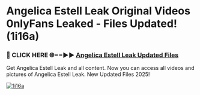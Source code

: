 # Angelica Estell Leak Original Videos 0nlyFans Leaked - Files Updated! (1i16a)

<h3>🔴 CLICK HERE 🌐==►► <a href="https://tinyurl.com/2wckxsce" rel="nofollow">Angelica Estell Leak Updated Files</a></h3>

Get Angelica Estell Leak and all content. Now you can access all videos and pictures of Angelica Estell Leak. New Updated Files 2025!

[![1i16a](https://i.imgur.com/AFduVYN.gif)](https://tinyurl.com/2wckxsce)
